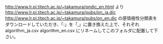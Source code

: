 http://www.lr.pi.titech.ac.jp/~takamura/pndic_en.html
より
http://www.lr.pi.titech.ac.jp/~takamura/pubs/pn_ja.dic
http://www.lr.pi.titech.ac.jp/~takamura/pubs/pn_en.dic
の感情極性分類表をダウンロードしていただき、「:」を「,」に置き換えた上で、それぞれ
algorithm_ja.csv
algorithm_en.csv
にリネームしてこのフォルダに配置して下さい。